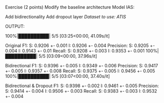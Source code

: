 Exercise (2 points)
Modify the baseline architecture Model IAS:

Add bidirectionality
Add dropout layer
*Dataset to use: ATIS*

OUTPUT:

100%|██████████| 5/5 [03:25<00:00, 41.09s/it]

 Original
F1: S: 0.9206 +- 0.001 I: 0.9206 +- 0.004
Precision: S: 0.9205 +- 0.004 I: 0.9143 +- 0.01
Recall: S: 0.9208 +- 0.003 I: 0.9353 +- 0.001
100%|██████████| 5/5 [03:09<00:00, 37.96s/it]

 Bidirectional
F1: S: 0.9396 +- 0.005 I: 0.9349 +- 0.006
Precision: S: 0.9417 +- 0.005 I: 0.9357 +- 0.008
Recall: S: 0.9375 +- 0.005 I: 0.9456 +- 0.005
100%|██████████| 5/5 [03:07<00:00, 37.40s/it]

 Bidirectional & Dropout
F1: S: 0.9398 +- 0.002 I: 0.9461 +- 0.005
Precision: S: 0.9414 +- 0.004 I: 0.9506 +- 0.003
Recall: S: 0.9383 +- 0.003 I: 0.9532 +- 0.004